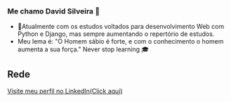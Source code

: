 ### Me chamo David Silveira 👋
- 🐍Atualmente com os estudos voltados para desenvolvimento Web com Python e Django, mas sempre aumentando o repertório de estudos.
- Meu lema é: "O Homem sábio é forte, e com o conhecimento o homem aumenta a sua força." Never stop learning :mortar_board:
## Rede
[Visite meu perfil no LinkedIn(Click aqui)](https://www.linkedin.com/in/david-daniel-silveira-619230209/)

<!--
**DavidSilveira80/DavidSilveira80** is a ✨ _special_ ✨ repository because its `README.md` (this file) appears on your GitHub profile.


Here are some ideas to get you started:

- 🔭 I’m currently working on ...
- 🌱 I’m currently learning ...
- 👯 I’m looking to collaborate on ...
- 🤔 I’m looking for help with ...
- 💬 Ask me about ...
- 📫 How to reach me: ...
- 😄 Pronouns: ...
- ⚡ Fun fact: ...
-->
